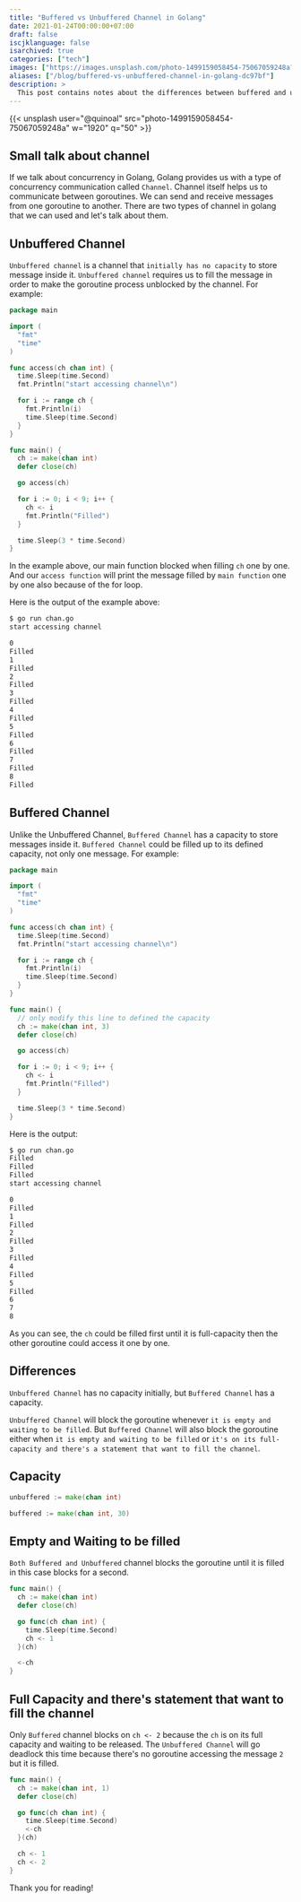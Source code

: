 ```yaml
---
title: "Buffered vs Unbuffered Channel in Golang"
date: 2021-01-24T00:00:00+07:00
draft: false
iscjklanguage: false
isarchived: true
categories: ["tech"]
images: ["https://images.unsplash.com/photo-1499159058454-75067059248a?w=1920&q=50"]
aliases: ["/blog/buffered-vs-unbuffered-channel-in-golang-dc97bf"]
description: >
  This post contains notes about the differences between buffered and unbuffered channel in golang.
---
```


{{< unsplash user="@quinoal" src="photo-1499159058454-75067059248a" w="1920" q="50" >}}

## Small talk about channel

If we talk about concurrency in Golang, Golang provides us with a type of concurrency communication called `Channel`. Channel itself helps us to communicate between goroutines. We can send and receive messages from one goroutine to another. There are two types of channel in golang that we can used and let's talk about them.

## Unbuffered Channel

`Unbuffered channel` is a channel that `initially has no capacity` to store message inside it. `Unbuffered channel` requires us to fill the message in order to make the goroutine process unblocked by the channel. For example:

```go
package main

import (
  "fmt"
  "time"
)

func access(ch chan int) {
  time.Sleep(time.Second)
  fmt.Println("start accessing channel\n")

  for i := range ch {
    fmt.Println(i)
    time.Sleep(time.Second)
  }
}

func main() {
  ch := make(chan int)
  defer close(ch)

  go access(ch)

  for i := 0; i < 9; i++ {
    ch <- i
    fmt.Println("Filled")
  }

  time.Sleep(3 * time.Second)
}

```

In the example above, our main function blocked when filling `ch` one by one. And our `access function` will print the message filled by `main function` one by one also because of the for loop.

Here is the output of the example above:

```bash
$ go run chan.go 
start accessing channel

0
Filled
1
Filled
2
Filled
3
Filled
4
Filled
5
Filled
6
Filled
7
Filled
8
Filled
```

## Buffered Channel

Unlike the Unbuffered Channel, `Buffered Channel` has a capacity to store messages inside it. `Buffered Channel` could be filled up to its defined capacity, not only one message. For example:

```go
package main

import (
  "fmt"
  "time"
)

func access(ch chan int) {
  time.Sleep(time.Second)
  fmt.Println("start accessing channel\n")

  for i := range ch {
    fmt.Println(i)
    time.Sleep(time.Second)
  }
}

func main() {
  // only modify this line to defined the capacity
  ch := make(chan int, 3)
  defer close(ch)

  go access(ch)

  for i := 0; i < 9; i++ {
    ch <- i
    fmt.Println("Filled")
  }

  time.Sleep(3 * time.Second)
}
```

Here is the output:

```bash
$ go run chan.go
Filled
Filled
Filled
start accessing channel

0
Filled
1
Filled
2
Filled
3
Filled
4
Filled
5
Filled
6
7
8
```

As you can see, the `ch` could be filled first until it is full-capacity then the other goroutine could access it one by one.

## Differences

`Unbuffered Channel` has no capacity initially, but `Buffered Channel` has a capacity.

`Unbuffered Channel` will block the goroutine whenever `it is empty and waiting to be filled`. But `Buffered Channel` will also block the goroutine either when `it is empty and waiting to be filled` or `it's on its full-capacity and there's a statement that want to fill the channel`.

## Capacity

```go
unbuffered := make(chan int)

buffered := make(chan int, 30)
```

## Empty and Waiting to be filled

`Both Buffered and Unbuffered` channel blocks the goroutine until it is filled in this case blocks for a second.

```go
func main() {
  ch := make(chan int)
  defer close(ch)

  go func(ch chan int) {
    time.Sleep(time.Second)
    ch <- 1
  }(ch)

  <-ch
}
```

## Full Capacity and there's statement that want to fill the channel

Only `Buffered` channel blocks on `ch <- 2` because the `ch` is on its full capacity and waiting to be released. The `Unbuffered Channel` will go deadlock this time because there's no goroutine accessing the message `2` but it is filled.

```go
func main() {
  ch := make(chan int, 1)
  defer close(ch)

  go func(ch chan int) {
    time.Sleep(time.Second)
    <-ch
  }(ch)

  ch <- 1
  ch <- 2
}
```

Thank you for reading!

